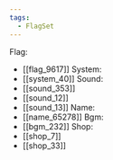 ```yaml
---
tags:
  - FlagSet
---
```

Flag:
- [[flag_9617]]
System:
- [[system_40]]
Sound:
- [[sound_353]]
- [[sound_12]]
- [[sound_13]]
Name:
- [[name_65278]]
Bgm:
- [[bgm_232]]
Shop:
- [[shop_7]]
- [[shop_33]]
